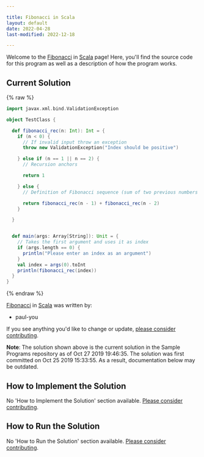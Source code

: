 ```yaml
---

title: Fibonacci in Scala
layout: default
date: 2022-04-28
last-modified: 2022-12-18

---
```


Welcome to the [Fibonacci](https://sampleprograms.io/projects/fibonacci) in [Scala](https://sampleprograms.io/languages/scala) page! Here, you'll find the source code for this program as well as a description of how the program works.

## Current Solution

{% raw %}

```scala
import javax.xml.bind.ValidationException

object TestClass {

  def fibonacci_rec(n: Int): Int = {
    if (n < 0) {
      // If invalid input throw an exception
      throw new ValidationException("Index should be positive")

    } else if (n == 1 || n == 2) {
      // Recursion anchors

      return 1

    } else {
      // Definition of Fibonacci sequence (sum of two previous numbers in the sequence)

      return fibonacci_rec(n - 1) + fibonacci_rec(n - 2)
    }

  }


  def main(args: Array[String]): Unit = {
    // Takes the first argument and uses it as index
    if (args.length == 0) {
      println("Please enter an index as an argument")
    }
    val index = args(0).toInt
    println(fibonacci_rec(index))
  }
}
```

{% endraw %}

[Fibonacci](https://sampleprograms.io/projects/fibonacci) in [Scala](https://sampleprograms.io/languages/scala) was written by:

- paul-you

If you see anything you'd like to change or update, [please consider contributing](https://github.com/TheRenegadeCoder/sample-programs).

**Note**: The solution shown above is the current solution in the Sample Programs repository as of Oct 27 2019 19:46:35. The solution was first committed on Oct 25 2019 15:33:55. As a result, documentation below may be outdated.

## How to Implement the Solution

No 'How to Implement the Solution' section available. [Please consider contributing](https://github.com/TheRenegadeCoder/sample-programs-website).

## How to Run the Solution

No 'How to Run the Solution' section available. [Please consider contributing](https://github.com/TheRenegadeCoder/sample-programs-website).